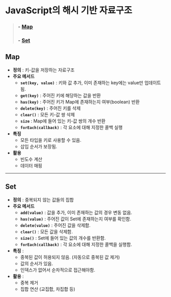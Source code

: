 # JavaScript의 해시 기반 자료구조
> ### - [Map](https://github.com/devellybutton/CodingTest-Javascript/tree/main/data-structures/hash-table#map)
> ### - [Set](https://github.com/devellybutton/CodingTest-Javascript/tree/main/data-structures/hash-table#set)

## Map

- <b>정의</b> : 키-값을 저장하는 자료구조
- <b>주요 메서드</b>
  - <b>`set(key, value)`</b> : 키와 값 추가, 이미 존재하는 key에는 value만 업데이트됨.
  - <b>`get(key)`</b> : 주어진 키에 해당하는 값을 반환
  - <b>`has(key)`</b> : 주어진 키가 Map에 존재하는지 여부(boolean) 반환
  - <b>`delete(key)`</b> : 주어진 키를 삭제
  - <b>`clear()`</b> : 모든 키-값 쌍 삭제
  - <b>`size`</b> : Map에 들어 있는 키-값 쌍의 개수 반환
  - <b>`forEach(callback)`</b> : 각 요소에 대해 지정한 콜백 실행 
- <b>특징</b>
  - 모든 타입을 키로 사용할 수 있음.
  - 삽입 순서가 보장됨.
- <b>활용</b>
  - 빈도수 계산
  - 데이터 매핑

-----

## Set

- <b>정의</b> : 중복되지 않는 값들의 집합
- <b>주요 메서드</b>
    - <b>`add(value)`</b> : 값을 추가, 이미 존재하는 값의 경우 변동 없음.
    - <b>`has(value)`</b> : 주어진 값이 Set에 존재하는지 여부를 확인함.
    - <b>`delete(value)`</b> : 주어진 값을 삭제함.
    - <b>`clear()`</b> : 모든 값을 삭제함.
    - <b>`size()`</b> : Set에 들어 있는 값의 개수를 반환함.
    - <b>`forEach(callback)`</b> : 각 요소에 대해 지정한 콜백을 실행함.
- <b>특징</b> :
  - 중복된 값이 허용되지 않음. (자동으로 중복된 값 제거)
  - 값의 순서가 있음.
  - 인덱스가 없어서 순차적으로 접근해야함.
- <b>활용</b> :
  - 중복 제거
  - 집합 연산 (교집합, 차집합 등)